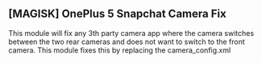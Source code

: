 ## [MAGISK] OnePlus 5 Snapchat Camera Fix
This module will fix any 3th party camera app where the camera switches between the two rear cameras and does not want to switch to the front camera. This module fixes this by replacing the camera_config.xml